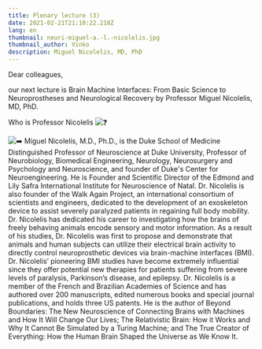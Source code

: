 ```yaml
---
title: Plenary lecture (3)
date: 2021-02-21T21:10:22.218Z
lang: en
thumbnail: neuri-miguel-a.-l.-nicolelis.jpg
thumbnail_author: Vinko
description: Miguel Nicolelis, MD, PhD
---
```

<!--StartFragment-->

Dear colleagues,

our next lecture is Brain Machine Interfaces: From Basic Science to Neuroprostheses and Neurological Recovery by Professor Miguel Nicolelis, MD, PhD.

Who is Professor Nicolelis ![❓](https://static.xx.fbcdn.net/images/emoji.php/v9/t4c/1/16/2753.png)

![➡️](https://static.xx.fbcdn.net/images/emoji.php/v9/t9e/1/16/27a1.png) Miguel Nicolelis, M.D., Ph.D., is the Duke School of Medicine Distinguished Professor of Neuroscience at Duke University, Professor of Neurobiology, Biomedical Engineering, Neurology, Neurosurgery and Psychology and Neuroscience, and founder of Duke's Center for Neuroengineering. He is Founder and Scientific Director of the Edmond and Lily Safra International Institute for Neuroscience of Natal. Dr. Nicolelis is also founder of the Walk Again Project, an international consortium of scientists and engineers, dedicated to the development of an exoskeleton device to assist severely paralyzed patients in regaining full body mobility. Dr. Nicolelis has dedicated his career to investigating how the brains of freely behaving animals encode sensory and motor information. As a result of his studies, Dr. Nicolelis was first to propose and demonstrate that animals and human subjects can utilize their electrical brain activity to directly control neuroprosthetic devices via brain-machine interfaces (BMI). Dr. Nicolelis’ pioneering BMI studies have become extremely influential since they offer potential new therapies for patients suffering from severe levels of paralysis, Parkinson’s disease, and epilepsy. Dr. Nicolelis is a member of the French and Brazilian Academies of Science and has authored over 200 manuscripts, edited numerous books and special journal publications, and holds three US patents. He is the author of Beyond Boundaries: The New Neuroscience of Connecting Brains with Machines and How It Will Change Our Lives; The Relativistic Brain: How it Works and Why It Cannot Be Simulated by a Turing Machine; and The True Creator of Everything: How the Human Brain Shaped the Universe as We Know It.

<!--EndFragment-->